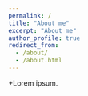 ```yaml
---
permalink: /
title: "About me"
excerpt: "About me"
author_profile: true
redirect_from: 
  - /about/
  - /about.html
---
```


+Lorem ipsum.
